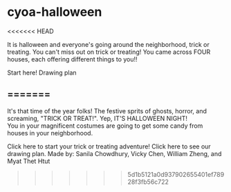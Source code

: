 # cyoa-halloween
<<<<<<< HEAD

It is halloween and everyone's going around the neighborhood, trick or treating. You can't miss out on trick or treating! You came across FOUR houses, each offering different things to you!! 

Start here!
Drawing plan

=======
---
It's that time of the year folks! The festive sprits of ghosts, horror, and screaming, "TRICK OR TREAT!". Yep, IT'S HALLOWEEN NIGHT!  
You in your magnificent costumes are going to get some candy from houses in your neighborhood.  

Click here to start your trick or treating adventure!
Click here to see our drawing plan.
Made by: Sanila Chowdhury, Vicky Chen, William Zheng, and Myat Thet Htut
>>>>>>> 5d1b5121a0d937902655401ef78928f3fb56c722
